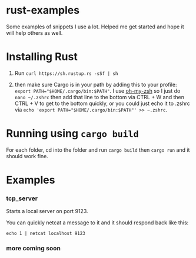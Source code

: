 # rust-examples
Some examples of snippets I use a lot. Helped me get started and hope it will help others as well.

# Installing Rust

1. Run `curl https://sh.rustup.rs -sSf | sh`

2. then make sure Cargo is in your path by adding this to your profile: `export PATH="$HOME/.cargo/bin:$PATH"`. I use [oh-my-zsh](https://ohmyz.sh) so I just do `nano ~/.zshrc` then add that line to the bottom via CTRL + W and then CTRL + V to get to the bottom quickly, or you could just echo it to .zshrc via `echo 'export PATH="$HOME/.cargo/bin:$PATH"' >> ~.zshrc`.


# Running using `cargo build`

For each folder, cd into the folder and run `cargo build` then `cargo run` and it should work fine.

# Examples

### tcp_server

Starts a local server on port 9123. 

You can quickly netcat a message to it and it should respond back like this: 

`echo 1 | netcat localhost 9123`

### more coming soon

